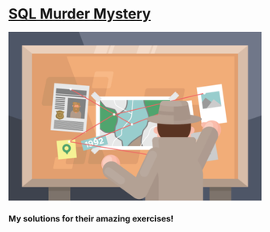 # [SQL Murder Mystery](https://mystery.knightlab.com)
![sql-murder-mystery-logo](/resources/images/sql-murder-mystery-logo.png)

### My solutions for their amazing exercises!